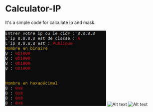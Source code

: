 # Calculator-IP
It's a simple code for calculate ip and mask.

![Alt text](https://github.com/The8Golden/Calculator-IP/blob/main/jsp.png)
![Alt text](url "jsp2.png")
![Alt text](url "Sans titre.png")

